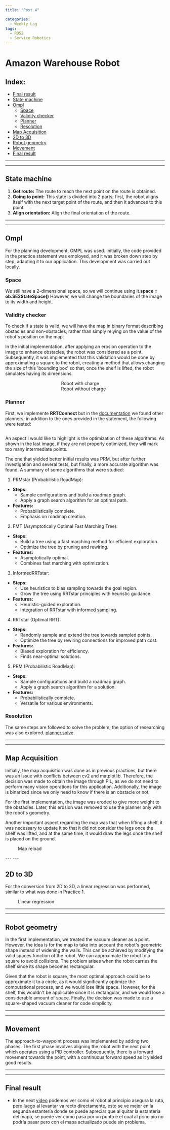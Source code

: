 ```yaml
---
title: "Post 4"

categories:
  - Weekly Log
tags:
  - ROS2
  - Service Robotics
---
```


# Amazon Warehouse Robot

## Index:
* [Final result](#final-result)
* [State machine](#state-machine)
* [Ompl](#ompl)
  * [Space](#space)
  * [Validity checker](#validity-checker)
  * [Planner](#planner)
  * [Resolution](#resolution)
* [Map Acquisition](#map-acquisition)
* [2D to 3D](#2d-to-3d)
* [Robot geometry](#robot-geometry)
* [Movement](#movement)
* [Final result](#final-result)

---
---

## State machine
1. **Get route:** The route to reach the next point on the route is obtained.
2. **Going to point:** This state is divided into 2 parts; first, the robot aligns itself with the next target point of the route, and then it advances to this point.
3. **Align orientation:** Align the final orientation of the route.

---
---

## Ompl
For the planning development, OMPL was used. Initially, the code provided in the practice statement was employed, and it was broken down step by step, adapting it to our application. This development was carried out locally.

### Space
We still have a 2-dimensional space, so we will continue using it.**space = ob.SE2StateSpace()** However, we will change the boundaries of the image to its width and height.

### Validity checker
To check if a state is valid, we will have the map in binary format describing obstacles and non-obstacles, rather than simply relying on the value of the robot's position on the map.

In the initial implementation, after applying an erosion operation to the image to enhance obstacles, the robot was considered as a point. Subsequently, it was implemented that this validation would be done by approximating a square to the robot, creating a method that allows changing the size of this 'bounding box' so that, once the shelf is lifted, the robot simulates having its dimensions.

<figure class="align-center" style="width:30%; margin: 0 auto;">
  <img src="{{ site.url }}{{ site.baseurl }}/assets/images/post4/robotWithCharge.png" alt="" style="display:block;margin:auto;">
  <figcaption>Robot with charge</figcaption>

  <img src="{{ site.url }}{{ site.baseurl }}/assets/images/post4/robotWithoutCharge.png" alt="" style="display:block;margin:auto;">
  <figcaption>Robot without charge</figcaption>
</figure>

### Planner
First, we implemente **RRTConnect** but in the [documentation](https://ompl.kavrakilab.org/namespaceompl_1_1geometric.html) we found other planners; in addition to the ones provided in the statement, the following were tested:

<figure class="align-center" style="width:30%; margin: 0 auto;">
  <img src="{{ site.url }}{{ site.baseurl }}/assets/images/post4/test1.png" alt="" style="display:block;margin:auto;">
  <img src="{{ site.url }}{{ site.baseurl }}/assets/images/post4/test2.png" alt="" style="display:block;margin:auto;">
  <img src="{{ site.url }}{{ site.baseurl }}/assets/images/post4/test3.png" alt="" style="display:block;margin:auto;">
  <img src="{{ site.url }}{{ site.baseurl }}/assets/images/post4/test4.png" alt="" style="display:block;margin:auto;">
  <img src="{{ site.url }}{{ site.baseurl }}/assets/images/post4/test5.png" alt="" style="display:block;margin:auto;">
  <img src="{{ site.url }}{{ site.baseurl }}/assets/images/post4/test6.png" alt="" style="display:block;margin:auto;">
  <img src="{{ site.url }}{{ site.baseurl }}/assets/images/post4/test7.png" alt="" style="display:block;margin:auto;">
</figure>


An aspect I would like to highlight is the optimization of these algorithms. As shown in the last image, if they are not properly optimized, they will mark too many intermediate points.

The one that yielded better initial results was PRM, but after further investigation and several tests, but finally, a more accurate algorithm was found. A summary of some algorithms that were studied:

1. PRMstar (Probabilistic RoadMap):
- **Steps:**
  - Sample configurations and build a roadmap graph.
  - Apply a graph search algorithm for an optimal path.
- **Features:**
  - Probabilistically complete.
  - Emphasis on roadmap creation.

2. FMT (Asymptotically Optimal Fast Marching Tree):
- **Steps:**
  - Build a tree using a fast marching method for efficient exploration.
  - Optimize the tree by pruning and rewiring.
- **Features:**
  - Asymptotically optimal.
  - Combines fast marching with optimization.

3. InformedRRTstar:
- **Steps:**
  - Use heuristics to bias sampling towards the goal region.
  - Grow the tree using RRTstar principles with heuristic guidance.
- **Features:**
  - Heuristic-guided exploration.
  - Integration of RRTstar with informed sampling.

4. RRTstar (Optimal RRT):
- **Steps:**
  - Randomly sample and extend the tree towards sampled points.
  - Optimize the tree by rewiring connections for improved path cost.
- **Features:**
  - Biased exploration for efficiency.
  - Finds near-optimal solutions.

5. PRM (Probabilistic RoadMap):
- **Steps:**
  - Sample configurations and build a roadmap graph.
  - Apply a graph search algorithm for a solution.
- **Features:**
  - Probabilistically complete.
  - Versatile for various environments.


### Resolution
The same steps are followed to solve the problem; the option of researching was also explored. [planner.solve](https://ompl.kavrakilab.org/namespaceompl_1_1base.html#a5c218cde462780a4502dfc561708e903)

---
---

## Map Acquisition
Initially, the map acquisition was done as in previous practices, but there was an issue with conflicts between cv2 and matplotlib. Therefore, the decision was made to obtain the image through PIL, as we do not need to perform many vision operations for this application. Additionally, the image is binarized since we only need to know if there is an obstacle or not.

For the first implementation, the image was eroded to give more weight to the obstacles. Later, this erosion was removed to use the planner only with the robot's geometry.

Another important aspect regarding the map was that when lifting a shelf, it was necessary to update it so that it did not consider the legs once the shelf was lifted, and at the same time, it would draw the legs once the shelf is placed on the ground.

<figure class="align-center" style="width:40%">
  <img src="{{ site.url }}{{ site.baseurl }}/assets/images/post4/quitPoints.png" alt="">
  <figcaption>Map reload</figcaption>
</figure>
---
---

## 2D to 3D
For the conversion from 2D to 3D, a linear regression was performed, similar to what was done in Practice 1.
<figure class="align-center" style="width:40%">
  <img src="{{ site.url }}{{ site.baseurl }}/assets/images/post4/regresion.png" alt="">
  <figcaption>Linear regression</figcaption>
</figure>

---
---


## Robot geometry
In the first implementation, we treated the vacuum cleaner as a point. However, the idea is for the map to take into account the robot's geometric shape instead of widening the walls. This can be achieved by modifying the valid spaces function of the robot. We can approximate the robot to a square to avoid collisions. The problem arises when the robot carries the shelf since its shape becomes rectangular.

Given that the robot is square, the most optimal approach could be to approximate it to a circle, as it would significantly optimize the computational process, and we would lose little space. However, for the shelf, this wouldn't be applicable since it is rectangular, and we would lose a considerable amount of space. Finally, the decision was made to use a square-shaped vacuum cleaner for code simplicity.


---
---

## Movement 
The approach-to-waypoint process was implemented by adding two phases. The first phase involves aligning the robot with the next point, which operates using a PID controller. Subsequently, there is a forward movement towards the point, with a continuous forward speed as it yielded good results.

---
---

## Final result

* In the next [video](https://www.youtube.com/watch?v=kdVCC88b00k) podemos ver como el robot al principio asegura la ruta, pero luego al levantar va recto directamente, esto se ve mejor en la segunda estantería donde se puede apreciar que al quitar la estantería del mapa, se puede ver como pasa por un punto e el cual al principio no podría pasar pero con el mapa actualizado puede sin problema. 